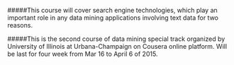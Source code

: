 #####This course will cover search engine technologies, which play an important role in any data mining applications involving text data for two reasons.  

#####This is the second course of data mining special track organized by University of Illinois at Urbana-Champaign on Cousera online platform. Will be last for four week from Mar 16 to April 6 of 2015.
